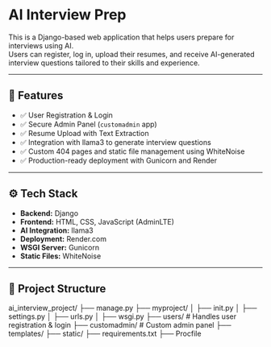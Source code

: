 # AI Interview Prep

This is a Django-based web application that helps users prepare for interviews using AI.  
Users can register, log in, upload their resumes, and receive AI-generated interview questions tailored to their skills and experience.

---

## 🚀 Features

- ✅ User Registration & Login  
- ✅ Secure Admin Panel (`customadmin` app)  
- ✅ Resume Upload with Text Extraction  
- ✅ Integration with llama3 to generate interview questions  
- ✅ Custom 404 pages and static file management using WhiteNoise  
- ✅ Production-ready deployment with Gunicorn and Render

---

## ⚙️ Tech Stack

- **Backend:** Django  
- **Frontend:** HTML, CSS, JavaScript (AdminLTE)  
- **AI Integration:** llama3 
- **Deployment:** Render.com  
- **WSGI Server:** Gunicorn  
- **Static Files:** WhiteNoise  

---

## 📁 Project Structure

ai_interview_project/
├── manage.py
├── myproject/
│ ├── init.py
│ ├── settings.py
│ ├── urls.py
│ ├── wsgi.py
├── users/ # Handles user registration & login
├── customadmin/ # Custom admin panel
├── templates/
├── static/
├── requirements.txt
├── Procfile
